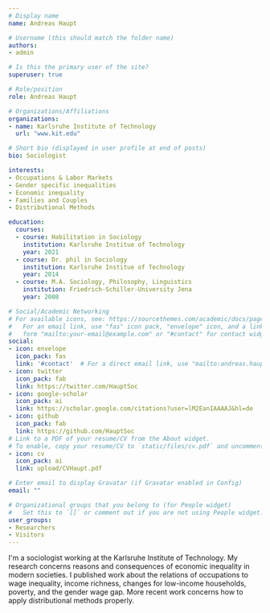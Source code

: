 ```yaml
---
# Display name
name: Andreas Haupt

# Username (this should match the folder name)
authors:
- admin

# Is this the primary user of the site?
superuser: true

# Role/position
role: Andreas Haupt

# Organizations/Affiliations
organizations:
- name: Karlsruhe Institute of Technology
  url: "www.kit.edu"

# Short bio (displayed in user profile at end of posts)
bio: Sociologist

interests:
- Occupations & Labor Markets
- Gender specific inequalities 
- Economic inequality
- Families and Couples
- Distributional Methods

education:
  courses:
  - course: Habilitation in Sociology
    institution: Karlsruhe Institue of Technology
    year: 2021
  - course: Dr. phil in Sociology
    institution: Karlsruhe Institue of Technology
    year: 2014
  - course: M.A. Sociology, Philosophy, Linguistics
    institution: Friedrich-Schiller-University Jena
    year: 2008

# Social/Academic Networking
# For available icons, see: https://sourcethemes.com/academic/docs/page-builder/#icons
#   For an email link, use "fas" icon pack, "envelope" icon, and a link in the
#   form "mailto:your-email@example.com" or "#contact" for contact widget.
social:
- icon: envelope
  icon_pack: fas
  link: '#contact'  # For a direct email link, use "mailto:andreas.haupt@kit.edu".
- icon: twitter
  icon_pack: fab
  link: https://twitter.com/HauptSoc
- icon: google-scholar
  icon_pack: ai
  link: https://scholar.google.com/citations?user=lM2EanIAAAAJ&hl=de
- icon: github
  icon_pack: fab
  link: https://github.com/HauptSoc
# Link to a PDF of your resume/CV from the About widget.
# To enable, copy your resume/CV to `static/files/cv.pdf` and uncomment the lines below.
- icon: cv
  icon_pack: ai
  link: upload/CVHaupt.pdf

# Enter email to display Gravatar (if Gravatar enabled in Config)
email: ""

# Organizational groups that you belong to (for People widget)
#   Set this to `[]` or comment out if you are not using People widget.
user_groups:
- Researchers
- Visitors
---
```


I'm a sociologist working at the Karlsruhe Institute of Technology. My research concerns reasons and consequences of economic inequality in modern societies. I published work about the relations of occupations to wage inequality, income richness, changes for low-income households, poverty, and the gender wage gap. More recent work concerns how to apply distributional methods properly. 
